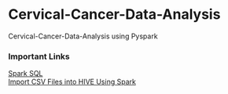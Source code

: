 # Cervical-Cancer-Data-Analysis
Cervical-Cancer-Data-Analysis using Pyspark

### Important Links
[Spark SQL](https://spark.apache.org/docs/2.2.0/sql-programming-guide.html)<br>
[Import CSV Files into HIVE Using Spark](https://www.informit.com/articles/article.aspx?p=2756471&seqNum=5)
